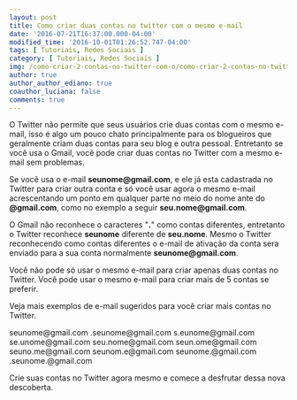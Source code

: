 ```yaml
---
layout: post
title: Como criar duas contas no twitter com o mesmo e-mail
date: '2016-07-21T16:37:00.000-04:00'
modified_time: '2016-10-01T01:26:52.747-04:00'
tags: [ Tutoriais, Redes Sociais ]
category: [ Tutoriais, Redes Sociais ]
img: /como-criar-2-contas-no-twitter-com-o/como-criar-2-contas-no-twitter-com-o.jpg
author: true
author_author_ediano: true
coauthor_luciana: false
comments: true
---
```


O Twitter não permite que seus usuários crie duas contas com o mesmo e-mail, isso é algo um pouco chato principalmente para os blogueiros que geralmente criam duas contas para seu blog e outra pessoal. Entretanto se você usa o Gmail, você pode criar duas contas no Twitter com a mesmo e-mail sem problemas.

Se você usa o e-mail **seunome<span/>@gmail<span/>.com**, e ele já esta cadastrada no Twitter para criar outra conta e só você usar agora o mesmo e-mail acrescentando um ponto em qualquer parte no meio do nome ante do **@gmail<span/>.com**, como no exemplo a seguir **seu<span/>.nome<span/>@gmail<span/>.com**.

O Gmail não reconhece o caracteres "**.**" como contas diferentes, entretanto o Twitter reconhece **seunome** diferente de **seu<span/>.nome**. Mesmo o Twitter reconhecendo como contas diferentes o e-mail de ativação da conta sera enviado para a sua conta normalmente **seunome<span/>@gmail<span/>.com**.

Você não pode só usar o mesmo e-mail para criar apenas duas contas no Twitter. Você pode usar o mesmo e-mail para criar mais de 5 contas se preferir.

Veja mais exemplos de e-mail sugeridos para você criar mais contas no Twitter.

seunome<span/>@gmail<span/>.com
.seunome<span/>@gmail<span/>.com
s<span/>.eunome<span/>@gmail<span/>.com
se<span/>.unome<span/>@gmail<span/>.com
seu<span/>.nome<span/>@gmail<span/>.com
seun<span/>.ome<span/>@gmail<span/>.com
seuno<span/>.me<span/>@gmail<span/>.com
seunom<span/>.e<span/>@gmail<span/>.com
seunome.<span/>@gmail<span/>.com
.seunome.<span/>@gmail<span/>.com

Crie suas contas no Twitter agora mesmo e comece a desfrutar dessa nova descoberta.